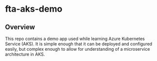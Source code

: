 # fta-aks-demo

## Overview
This repo contains a demo app used while learning Azure Kubernetes Service (AKS).  It is simple enough that it can be deployed and configured easily, but complex enough to allow for understanding of a microservice architecture in AKS.
